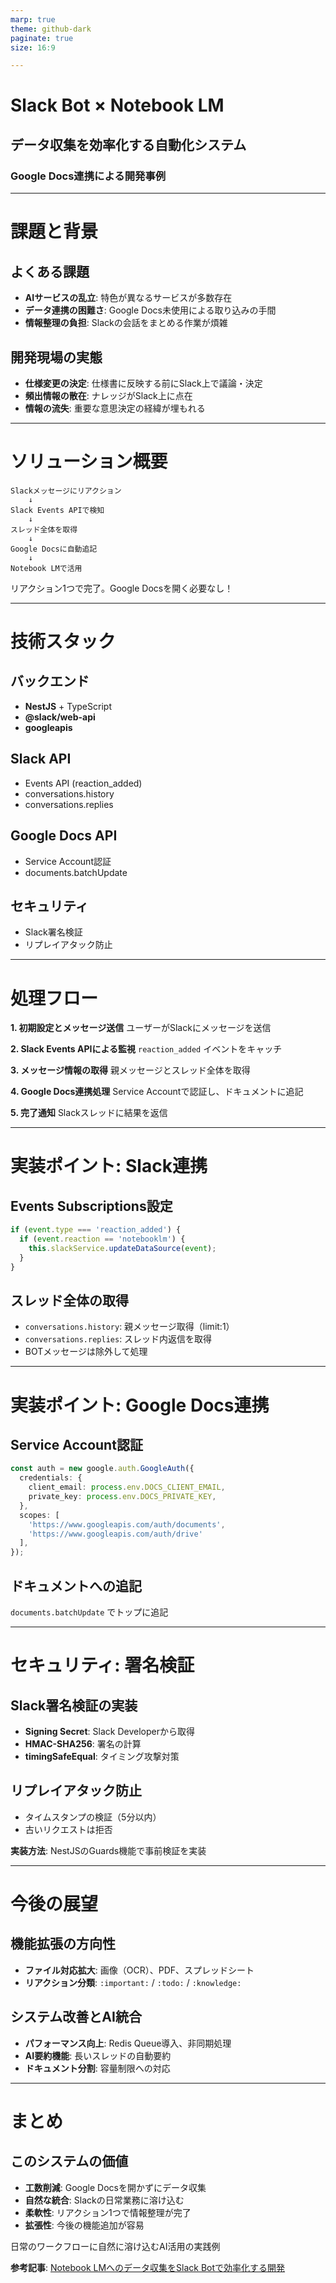 ```yaml
---
marp: true
theme: github-dark
paginate: true
size: 16:9

---
```


<!--_class: title-->

# Slack Bot × Notebook LM

## データ収集を効率化する自動化システム
### Google Docs連携による開発事例

---

# 課題と背景

<div class="box red">

## よくある課題
- **AIサービスの乱立**: 特色が異なるサービスが多数存在
- **データ連携の困難さ**: Google Docs未使用による取り込みの手間
- **情報整理の負担**: Slackの会話をまとめる作業が煩雑

</div>

<div class="box blue">

## 開発現場の実態
- **仕様変更の決定**: 仕様書に反映する前にSlack上で議論・決定
- **頻出情報の散在**: ナレッジがSlack上に点在
- **情報の流失**: 重要な意思決定の経緯が埋もれる

</div>

---

# ソリューション概要

```
Slackメッセージにリアクション
    ↓
Slack Events APIで検知
    ↓
スレッド全体を取得
    ↓
Google Docsに自動追記
    ↓
Notebook LMで活用
```

<div class="highlight">
リアクション1つで完了。Google Docsを開く必要なし！
</div>

---

# 技術スタック

<!--_class: twoColumns-->

<div>

## バックエンド
- **NestJS** + TypeScript
- **@slack/web-api**
- **googleapis**

## Slack API
- Events API (reaction_added)
- conversations.history
- conversations.replies

</div>

<div>

## Google Docs API
- Service Account認証
- documents.batchUpdate

## セキュリティ
- Slack署名検証
- リプレイアタック防止

</div>

---

# 処理フロー

<div class="box blue">

**1. 初期設定とメッセージ送信**
ユーザーがSlackにメッセージを送信

**2. Slack Events APIによる監視**
`reaction_added` イベントをキャッチ

**3. メッセージ情報の取得**
親メッセージとスレッド全体を取得

**4. Google Docs連携処理**
Service Accountで認証し、ドキュメントに追記

**5. 完了通知**
Slackスレッドに結果を返信

</div>

---

# 実装ポイント: Slack連携

<div class="box green">

## Events Subscriptions設定
```typescript
if (event.type === 'reaction_added') {
  if (event.reaction == 'notebooklm') {
    this.slackService.updateDataSource(event);
  }
}
```

## スレッド全体の取得
- `conversations.history`: 親メッセージ取得（limit:1）
- `conversations.replies`: スレッド内返信を取得
- BOTメッセージは除外して処理

</div>

---

# 実装ポイント: Google Docs連携

<div class="box green">

## Service Account認証
```typescript
const auth = new google.auth.GoogleAuth({
  credentials: {
    client_email: process.env.DOCS_CLIENT_EMAIL,
    private_key: process.env.DOCS_PRIVATE_KEY,
  },
  scopes: [
    'https://www.googleapis.com/auth/documents',
    'https://www.googleapis.com/auth/drive'
  ],
});
```

## ドキュメントへの追記
`documents.batchUpdate` でトップに追記

</div>

---

# セキュリティ: 署名検証

<div class="box red">

## Slack署名検証の実装
- **Signing Secret**: Slack Developerから取得
- **HMAC-SHA256**: 署名の計算
- **timingSafeEqual**: タイミング攻撃対策

## リプレイアタック防止
- タイムスタンプの検証（5分以内）
- 古いリクエストは拒否

</div>

**実装方法**: NestJSのGuards機能で事前検証を実装

---

# 今後の展望

<div class="box green">

## 機能拡張の方向性
- **ファイル対応拡大**: 画像（OCR）、PDF、スプレッドシート
- **リアクション分類**: `:important:` / `:todo:` / `:knowledge:`

</div>

<div class="box blue">

## システム改善とAI統合
- **パフォーマンス向上**: Redis Queue導入、非同期処理
- **AI要約機能**: 長いスレッドの自動要約
- **ドキュメント分割**: 容量制限への対応

</div>

---

# まとめ

<div class="box blue">

## このシステムの価値
- **工数削減**: Google Docsを開かずにデータ収集
- **自然な統合**: Slackの日常業務に溶け込む
- **柔軟性**: リアクション1つで情報整理が完了
- **拡張性**: 今後の機能追加が容易

</div>

<div class="highlight">
日常のワークフローに自然に溶け込むAI活用の実践例
</div>

**参考記事**: [Notebook LMへのデータ収集をSlack Botで効率化する開発](https://tech-lab.sios.jp/archives/47891)

